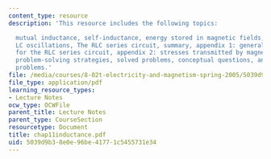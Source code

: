 ```yaml
---
content_type: resource
description: 'This resource includes the following topics:

  mutual inductance, self-inductance, energy stored in magnetic fields, RL circuits,
  LC oscillations, The RLC series circuit, summary, appendix 1: general solutions
  for the RLC series circuit, appendix 2: stresses transmitted by magnetic fields,
  problem-solving strategies, solved problems, conceptual questions, and additional
  problems.'
file: /media/courses/8-02t-electricity-and-magnetism-spring-2005/5039d9b38e0e96be41771c5455731e34_chap11inductance.pdf
file_type: application/pdf
learning_resource_types:
- Lecture Notes
ocw_type: OCWFile
parent_title: Lecture Notes
parent_type: CourseSection
resourcetype: Document
title: chap11inductance.pdf
uid: 5039d9b3-8e0e-96be-4177-1c5455731e34
---
```

